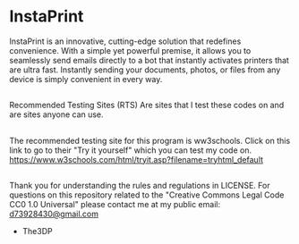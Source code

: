 # InstaPrint
InstaPrint is an innovative, cutting-edge solution that redefines convenience. With a simple yet powerful premise, it allows you to seamlessly send emails directly to a bot that instantly activates printers that are ultra fast. Instantly sending your documents, photos, or files from any device is simply convenient in every way. 
##
Recommended Testing Sites (RTS) 
Are sites that I test these codes on
and are sites anyone can use.
##
The recommended testing site for this 
program is ww3schools.
Click on this link to go to 
their "Try it yourself" which
you can test my code on.
https://www.w3schools.com/html/tryit.asp?filename=tryhtml_default
##
Thank you for understanding the rules and regulations in LICENSE.
For questions on this repository related to the "Creative Commons Legal Code
CC0 1.0 Universal" please contact me at my public email:
d73928430@gmail.com

- The3DP
##
